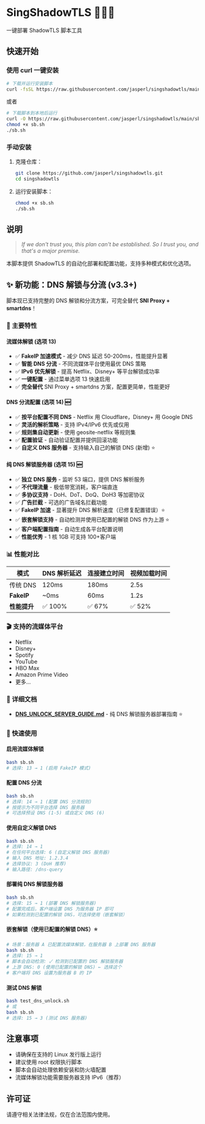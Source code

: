 # SingShadowTLS 🎵🎵🎵

一键部署 ShadowTLS 脚本工具

## 快速开始

### 使用 curl 一键安装

```bash
# 下载并运行安装脚本
curl -fsSL https://raw.githubusercontent.com/jasperl/singshadowtls/main/sb.sh | bash
```

或者

```bash
# 下载脚本到本地后运行
curl -O https://raw.githubusercontent.com/jasperl/singshadowtls/main/sb.sh
chmod +x sb.sh
./sb.sh
```

### 手动安装

1. 克隆仓库：

   ```bash
   git clone https://github.com/jasperl/singshadowtls.git
   cd singshadowtls
   ```

2. 运行安装脚本：
   ```bash
   chmod +x sb.sh
   ./sb.sh
   ```

## 说明

> _If we don't trust you, this plan can't be established. So I trust you, and that's a major premise._

本脚本提供 ShadowTLS 的自动化部署和配置功能，支持多种模式和优化选项。

## ✨ 新功能：DNS 解锁与分流 (v3.3+)

脚本现已支持完整的 DNS 解锁和分流方案，可完全替代 **SNI Proxy + smartdns**！

### 🎯 主要特性

#### 流媒体解锁 (选项 13)

- ✅ **FakeIP 加速模式** - 减少 DNS 延迟 50-200ms，性能提升显著
- ✅ **智能 DNS 分流** - 不同流媒体平台使用最优 DNS 策略
- ✅ **IPv6 优先解锁** - 提高 Netflix、Disney+ 等平台解锁成功率
- ✅ **一键配置** - 通过菜单选项 13 快速启用
- ✅ **完全替代** SNI Proxy + smartdns 方案，配置更简单，性能更好

#### DNS 分流配置 (选项 14) 🆕

- ✅ **按平台配置不同 DNS** - Netflix 用 Cloudflare，Disney+ 用 Google DNS
- ✅ **灵活的解析策略** - 支持 IPv4/IPv6 优先或仅用
- ✅ **规则集自动更新** - 使用 geosite-netflix 等规则集
- ✅ **配置验证** - 自动验证配置并提供回滚功能
- ✅ **自定义 DNS 服务器** - 支持输入自己的解锁 DNS (新增) ⭐

#### 纯 DNS 解锁服务器 (选项 15) 🆕

- ✅ **独立 DNS 服务** - 监听 53 端口，提供 DNS 解析服务
- ✅ **不代理流量** - 极低带宽消耗，客户端直连
- ✅ **多协议支持** - DoH、DoT、DoQ、DoH3 等加密协议
- ✅ **广告拦截** - 可选的广告域名拦截功能
- ✅ **FakeIP 加速** - 显著提升 DNS 解析速度（已修复配置错误）⭐
- ✅ **嵌套解锁支持** - 自动检测并使用已配置的解锁 DNS 作为上游 ⭐
- ✅ **客户端配置指南** - 自动生成各平台配置说明
- ✅ **性能优秀** - 1 核 1GB 可支持 100+客户端

### 📊 性能对比

| 模式         | DNS 解析延迟 | 连接建立时间 | 视频加载时间 |
| ------------ | ------------ | ------------ | ------------ |
| 传统 DNS     | 120ms        | 180ms        | 2.5s         |
| **FakeIP**   | ~0ms         | 60ms         | 1.2s         |
| **性能提升** | ✅ 100%      | ✅ 67%       | ✅ 52%       |

### 🎬 支持的流媒体平台

- Netflix
- Disney+
- Spotify
- YouTube
- HBO Max
- Amazon Prime Video
- 更多...

### 📖 详细文档

- **[DNS_UNLOCK_SERVER_GUIDE.md](DNS_UNLOCK_SERVER_GUIDE.md)** - 纯 DNS 解锁服务器部署指南 ⭐

### 🚀 快速使用

#### 启用流媒体解锁

```bash
bash sb.sh
# 选择: 13 → 1 (启用 FakeIP 模式)
```

#### 配置 DNS 分流

```bash
bash sb.sh
# 选择: 14 → 1 (配置 DNS 分流规则)
# 按提示为不同平台选择 DNS 服务器
# 可选择预设 DNS (1-5) 或自定义 DNS (6)
```

#### 使用自定义解锁 DNS

```bash
bash sb.sh
# 选择: 14 → 1
# 在任何平台选择: 6 (自定义解锁 DNS 服务器)
# 输入 DNS 地址: 1.2.3.4
# 选择协议: 3 (DoH 推荐)
# 输入路径: /dns-query
```

#### 部署纯 DNS 解锁服务器

```bash
bash sb.sh
# 选择: 15 → 1 (部署 DNS 解锁服务器)
# 配置完成后，客户端设置 DNS 为服务器 IP 即可
# 如果检测到已配置的解锁 DNS，可选择使用（嵌套解锁）
```

#### 嵌套解锁（使用已配置的解锁 DNS）⭐

```bash
# 场景：服务器 A 已配置流媒体解锁，在服务器 B 上部署 DNS 服务器
bash sb.sh
# 选择: 15 → 1
# 脚本会自动检测: ✓ 检测到已配置的 DNS 解锁服务器
# 上游 DNS: 0 (使用已配置的解锁 DNS) ← 选择这个
# 客户端将 DNS 设置为服务器 B 的 IP
```

#### 测试 DNS 解锁

```bash
bash test_dns_unlock.sh
# 或
bash sb.sh
# 选择: 15 → 3 (测试 DNS 服务器)
```

## 注意事项

- 请确保在支持的 Linux 发行版上运行
- 建议使用 root 权限执行脚本
- 脚本会自动处理依赖安装和防火墙配置
- 流媒体解锁功能需要服务器支持 IPv6（推荐）

## 许可证

请遵守相关法律法规，仅在合法范围内使用。
